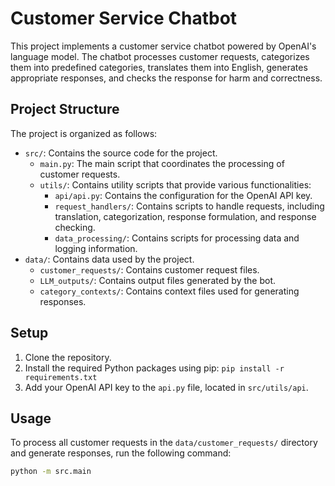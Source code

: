# Customer Service Chatbot

This project implements a customer service chatbot powered by OpenAI's language model. The chatbot processes customer requests, categorizes them into predefined categories, translates them into English, generates appropriate responses, and checks the response for harm and correctness.

## Project Structure

The project is organized as follows:

- `src/`: Contains the source code for the project.
  - `main.py`: The main script that coordinates the processing of customer requests.
  - `utils/`: Contains utility scripts that provide various functionalities:
    - `api/api.py`: Contains the configuration for the OpenAI API key.
    - `request_handlers/`: Contains scripts to handle requests, including translation, categorization, response formulation, and response checking.
    - `data_processing/`: Contains scripts for processing data and logging information.
- `data/`: Contains data used by the project.
  - `customer_requests/`: Contains customer request files.
  - `LLM_outputs/`: Contains output files generated by the bot.
  - `category_contexts/`: Contains context files used for generating responses.

## Setup

1. Clone the repository.
2. Install the required Python packages using pip: `pip install -r requirements.txt`
3. Add your OpenAI API key to the `api.py` file, located in `src/utils/api`.

## Usage

To process all customer requests in the `data/customer_requests/` directory and generate responses, run the following command:

```bash
python -m src.main
